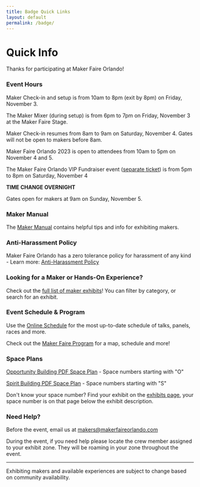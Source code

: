 ```yaml
---
title: Badge Quick Links
layout: default
permalink: /badge/
---
```


# Quick Info
Thanks for participating at Maker Faire Orlando!

### Event Hours
Maker Check-in and setup is from 10am to 8pm (exit by 8pm) on Friday, November 3.<br>

The Maker Mixer (during setup) is from 6pm to 7pm on Friday, November 3 at the Maker Faire Stage.

Maker Check-in resumes from 8am to 9am on Saturday, November 4. Gates will not be open to makers before 8am.<br>

Maker Faire Orlando 2023 is open to attendees from 10am to 5pm on November 4 and 5.<br>

The Maker Faire Orlando VIP Fundraiser event ([separate ticket](https://events.humanitix.com/maker-faire-orlando-and-robot-ruckus-vip-fundraiser)) is from 5pm to 8pm on Saturday, November 4

**TIME CHANGE OVERNIGHT**

Gates open for makers at 9am on Sunday, November 5.<br>


### Maker Manual
The [Maker Manual](/maker-manual) contains helpful tips and info for exhibiting makers.

### Anti-Harassment Policy

Maker Faire Orlando has a zero tolerance policy for harassment of any kind - Learn more: [Anti-Harassment Policy](/anti-harassment/)

### Looking for a Maker or Hands-On Experience?
Check out the [full list of maker exhibits](/makers)! You can filter by category, or search for an exhibit.

### Event Schedule & Program

Use the [Online Schedule](/schedule) for the most up-to-date schedule of talks, panels, races and more. <br>

Check out the [Maker Faire Program](/program) for a map, schedule and more!

### Space Plans
[Opportunity Building PDF Space Plan](/assets/pdf/2023/MFO23-OPPORTUNITY.pdf) - Space numbers starting with "O"

[Spirit Building PDF Space Plan](/assets/pdf/2023/MFO23-SPIRIT.pdf) - Space numbers starting with "S"

Don't know your space number? Find your exhibit on the [exhibits page](/makers), your space number is on that page below the exhibit description.

### Need Help?
Before the event, email us at [makers@makerfaireorlando.com](mailto:makers@makerfaireorlando.com)

During the event, if you need help please locate the crew member assigned to your exhibit zone. They will be roaming in your zone throughout the event.




---

Exhibiting makers and available experiences are subject to change based on community availability.
